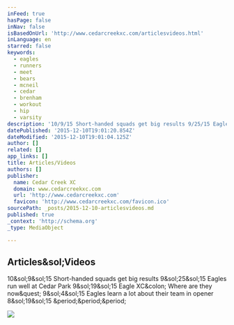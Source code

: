 ```yaml
---
inFeed: true
hasPage: false
inNav: false
isBasedOnUrl: 'http://www.cedarcreekxc.com/articlesvideos.html'
inLanguage: en
starred: false
keywords:
  - eagles
  - runners
  - meet
  - bears
  - mcneil
  - cedar
  - brenham
  - workout
  - hip
  - varsity
description: '10/9/15 Short-handed squads get big results 9/25/15 Eagles run well at Cedar Park 9/19/15 Eagle XC: Where are they now? 9/4/15 Eagles learn a lot about their team in opener 8/19/15 ...'
datePublished: '2015-12-10T19:01:20.854Z'
dateModified: '2015-12-10T19:01:04.125Z'
author: []
related: []
app_links: []
title: Articles/Videos
authors: []
publisher:
  name: Cedar Creek XC
  domain: www.cedarcreekxc.com
  url: 'http://www.cedarcreekxc.com'
  favicon: 'http://www.cedarcreekxc.com/favicon.ico'
sourcePath: _posts/2015-12-10-articlesvideos.md
published: true
_context: 'http://schema.org'
_type: MediaObject

---
```

<article style=""><h1>Articles&amp;sol;Videos</h1><p>10&amp;sol;9&amp;sol;15 Short-handed squads get big results 9&amp;sol;25&amp;sol;15 Eagles run well at Cedar Park 9&amp;sol;19&amp;sol;15 Eagle XC&amp;colon; Where are they now&amp;quest; 9&amp;sol;4&amp;sol;15 Eagles learn a lot about their team in opener 8&amp;sol;19&amp;sol;15 &amp;period;&amp;period;&amp;period;</p><img src="http://i3.ytimg.com/vi/iAiDiIeMWbM/hqdefault.jpg" /></article>